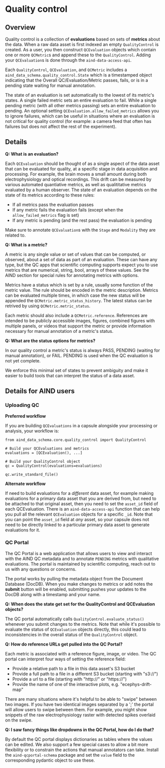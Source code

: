 # Quality control

## Overview

Quality control is a collection of **evaluations** based on sets of **metrics** about the data. When a raw data asset is first indexed an empty `QualityControl` is created. As a user, you then construct `QCEvaluation` objects which contain one or more `QCMetric`s and append these to the `QualityControl`. Adding your `QCEvaluation`s is done through the `aind-data-access-api`.

Each `QualityControl`, `QCEvaluation`, and `QCMetric` includes a `aind_data_schema.quality_control.State` which is a timestamped object indicating that the Overall QC/Evaluation/Metric passes, fails, or is in a pending state waiting for manual annotation.

The state of an evaluation is set automatically to the lowest of its metric's states. A single failed metric sets an entire evaluation to fail. While a single pending metric (with all other metrics passing) sets an entire evaluation to pending. An optional setting `QCEvaluation.allow_failed_metrics` allows you to ignore failures, which can be useful in situations where an evaluation is not critical for quality control (for example: a camera feed that often has failures but does not affect the rest of the experiment).

## Details

**Q: What is an evaluation?**

Each `QCEvaluation` should be thought of as a single aspect of the data asset that can be evaluated for quality, at a specific stage in data acquisition and processing. For example, the brain moves a small amount during both electrophysiology and optical recordings. This drift can be measured by various automated quantiative metrics, as well as qualititative metrics evaluated by a human observer. The state of an evaluation depends on the state of its metrics according to these rules:

- If all metrics pass the evaluation passes
- If any metric fails the evaluation fails (except when the `allow_failed_metrics` flag is set)
- If any metric is pending (and the rest pass) the evaluation is pending

Make sure to annotate `QCEvaluation`s with the `Stage` and `Modality` they are related to.

**Q: What is a metric?**

A metric is any single value or set of values that can be computed, or observed, about a set of data as part of an evaluation. These can have any type, but the QC apps that scientific computing supports expect you to use metrics that are numerical, string, bool, arrays of these values. See the AIND section for special rules for annotating metrics with options.

Metrics have a status which is set by a rule, usually some function of the metric value. The rule should be encoded in the metric description. Metrics can be evaluated multiple times, in which case the new status will be appended the `QCMetric.metric_status_history`. The latest status can be retrived by using `QCMetric.metric_status`.

Each metric should also include a `QCMetric.reference`. References are intended to be publicly accessible images, figures, combined figures with multiple panels, or videos that support the metric or provide information necessary for manual annotation of a metric's status.

**Q: What are the status options for metrics?**

In our quality control a metric's status is always PASS, PENDING (waiting for manual annotation), or FAIL. PENDING is used when the QC evaluation is not yet complete.

We enforce this minimal set of states to prevent ambiguity and make it easier to build tools that can interpret the status of a data asset.

## Details for AIND users

### Uploading QC

**Preferred workflow**

If you are building `QCEvaluations` in a capsule alongside your processing or analysis, your workflow is: 

```
from aind_data_schema.core.quality_control import QualityControl

# Build your QCEvaluations and metrics
evaluations = [QCEvaluation(), ...]

# Build your QualityControl object
qc = QualityControl(evaluations=evaluations)

qc.write_standard_file()
```

**Alternate workflow**

If need to build evaluations for a _different_ data asset, for example making evaluations for a primary data asset that you are derived from, but need to be attached to that original asset, then you need to set the `asset_id` field of each QCEvaluation. There is an `aind-data-access-api` function that can help you pull all the relevant `QCEvaluation` objects for a specific `_id`. Note that you can point the `asset_id` field at _any_ asset, so your capsule does not need to be directly linked to a particular primary data asset to generate evaluations for it.

### QC Portal

The QC Portal is a web application that allows users to view and interact with the AIND QC metadata and to annotate ``PENDING`` metrics with qualitative evaluations. The portal is maintained by scientific computing, reach out to us with any questions or concerns.

The portal works by pulling the metadata object from the Document Database (DocDB). When you make changes to metrics or add notes the **submit** button will be enabled, submitting pushes your updates to the DocDB along with a timestamp and your name.

**Q: When does the state get set for the QualityControl and QCEvaluation objects?**

The QC portal automatically calls ``QualityControl.evaluate_status()`` whenever you submit changes to the metrics. Note that while it's possible to evaluate the status of ``QCEvaluation`` objects directly, this could lead to inconsistencies in the overall status of the ``QualityControl`` object.

**Q: How do reference URLs get pulled into the QC Portal?**

Each metric is associated with a reference figure, image, or video. The QC portal can interpret four ways of setting the reference field:

- Provide a relative path to a file in this data asset's S3 bucket
- Provide a full path to a file in a different S3 bucket (starting with "s3://")
- Provide a url to a file (starting with "http://" or "https://")
- Provide the name of one of the interactive plots, e.g. "ecephys-drift-map"

There are many situations where it's helpful to be able to "swipe" between two images. If you have two identical images separated by a ';' the portal will allow users to swipe between them. For example, you might show snippets of the raw electrophysiology raster with detected spikes overlaid on the swipe.

**Q: I saw fancy things like dropdowns in the QC Portal, how do I do that?**

By default the QC portal displays dictionaries as tables where the values can be edited. We also support a few special cases to allow a bit more flexibility or to constrain the actions that manual annotators can take. Install the `aind-qcportal-schema` package and set the `value` field to the corresponding pydantic object to use these. 